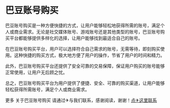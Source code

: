 # 巴豆账号购买

巴豆账号购买是一种方便快捷的方式，让用户能够轻松地获得所需的账号，满足个人或商业需求。无论是社交媒体账号、游戏账号还是其他类型的账号，巴豆账号购买平台都能够提供多样化的选择，让用户能够找到最适合自己的账号。

在巴豆账号购买平台，用户可以选择符合自己需求的账号，无需等待，即刻购买使用。这种快捷的购买方式，极大地方便了用户的操作，节省了用户的时间和精力。

此外，巴豆账号购买平台还提供了安全可靠的交易保障，保证用户购买的账号能够正常使用，让用户无后顾之忧。

总之，巴豆账号购买平台为用户提供了便捷、安全、可靠的购买渠道，让用户能够轻松获得所需账号，满足个人或商业需求。

更多 关于巴豆账号购买 请通过✈与我们联系，感谢阅读，谢谢！[点✈这里联系](https://sim.k02.cc)